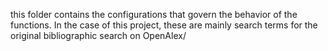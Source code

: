 this folder contains the configurations that govern the behavior of the functions. In the case of this project, these are mainly search terms for the original bibliographic search on OpenAlex/
